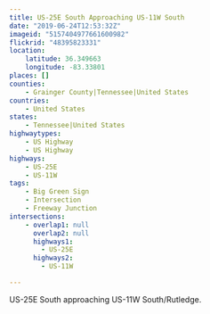 ```yaml
---
title: US-25E South Approaching US-11W South
date: "2019-06-24T12:53:32Z"
imageid: "5157404977661600982"
flickrid: "48395823331"
location:
    latitude: 36.349663
    longitude: -83.33801
places: []
counties:
    - Grainger County|Tennessee|United States
countries:
    - United States
states:
    - Tennessee|United States
highwaytypes:
    - US Highway
    - US Highway
highways:
    - US-25E
    - US-11W
tags:
    - Big Green Sign
    - Intersection
    - Freeway Junction
intersections:
    - overlap1: null
      overlap2: null
      highways1:
        - US-25E
      highways2:
        - US-11W

---
```

US-25E South approaching US-11W South/Rutledge.
